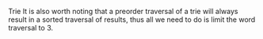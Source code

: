Trie
It is also worth noting that a preorder traversal of a trie will always result in a sorted traversal of results, thus all we need to do is limit the word traversal to 3.